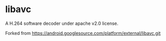 libavc
================

A H.264 software decoder under apache v2.0 license.

Forked from https://android.googlesource.com/platform/external/libavc.git
